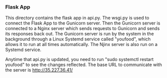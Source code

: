 ### Flask App ###

This directory contains the flask app in api.py. The wsgi.py is used to connect the Flask App to the Gunicorn server.
Then the Gunicorn server is connected to a Nginx server which sends requests to Gunicorn and sends its responses back out.
The Gunicorn server is run by the system in the background through a Linux Systemd service called "youfood", which allows 
it to run at all times automatically.
The Njinx server is also run on a Systemd service.

Anytime that api.py is updated, you need to run "sudo systemctl restart youfood" to see the changes reflected.
The base URL to communicate with the server is http://35.227.36.41/
